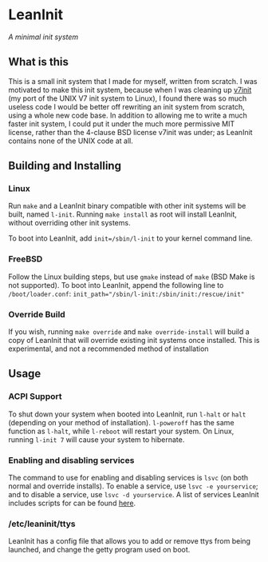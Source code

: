 LeanInit
========
_A minimal init system_

## What is this
This is a small init system that I made for myself, written from scratch. 
I was motivated to make this init system, because when I was cleaning up 
[v7init](https://github.com/JohnoKing/v7init) (my port of the UNIX V7 init system to Linux), I found there was so much useless 
code I would be better off rewriting an init system from scratch, using a 
whole new code base. In addition to allowing me to write a much faster init 
system, I could put it under the much more permissive MIT license, rather 
than the 4-clause BSD license v7init was under; as LeanInit contains none 
of the UNIX code at all.

## Building and Installing
### Linux
Run `make` and a LeanInit binary compatible with other init systems will 
be built, named `l-init`. Running `make install` as root will install 
LeanInit, without overriding other init systems.

To boot into LeanInit, add `init=/sbin/l-init` to your kernel command
line.

### FreeBSD
Follow the Linux building steps, but use `gmake` instead of `make` (BSD 
Make is not supported). 
To boot into LeanInit, append the following line to `/boot/loader.conf`:
`init_path="/sbin/l-init:/sbin/init:/rescue/init"`

### Override Build
If you wish, running `make override` and `make override-install` will
build a copy of LeanInit that will override existing init systems once
installed. This is experimental, and not a recommended method of
installation

## Usage

### ACPI Support
To shut down your system when booted into LeanInit, run `l-halt` or
`halt` (depending on your method of installation). `l-poweroff` has
the same function as `l-halt`, while `l-reboot` will restart your
system.
On Linux, running `l-init 7` will cause your system to hibernate.

### Enabling and disabling services
The command to use for enabling and disabling services is `lsvc` (on both 
normal and override installs). To enable a service, use `lsvc -e yourservice`; 
and to disable a service, use `lsvc -d yourservice`. A list of services 
LeanInit includes scripts for can be found [here](https://github.com/JohnoKing/leaninit/tree/master/svc).

### /etc/leaninit/ttys
LeanInit has a config file that allows you to add or remove ttys from 
being launched, and change the getty program used on boot.
